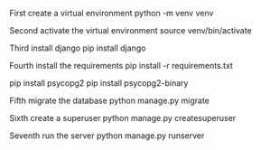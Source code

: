 First create a virtual environment
python -m venv venv

Second activate the virtual environment
source venv/bin/activate

Third install django
pip install django

Fourth install the requirements
pip install -r requirements.txt

pip install psycopg2
pip install psycopg2-binary

Fifth migrate the database
python manage.py migrate

Sixth create a superuser
python manage.py createsuperuser

Seventh run the server
python manage.py runserver